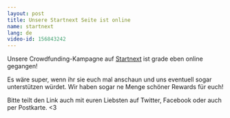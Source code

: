 ```yaml
---
layout: post
title: Unsere Startnext Seite ist online
name: startnext
lang: de
video-id: 156843242
---
```


Unsere Crowdfunding-Kampagne auf [Startnext](https://www.startnext.com/en/tinypalace) ist grade eben online gegangen!

Es wäre super, wenn ihr sie euch mal anschaun und uns eventuell sogar unterstützen würdet. Wir haben sogar ne Menge schöner Rewards für euch!

Bitte teilt den Link auch mit euren Liebsten auf Twitter, Facebook oder auch per Postkarte. <3